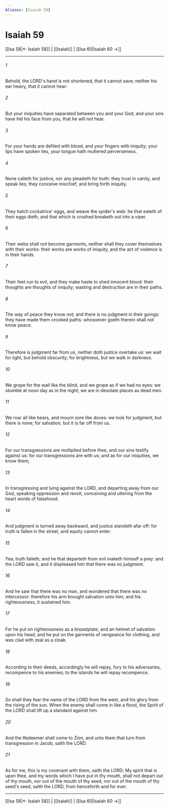 ```yaml
---
Aliases: [Isaiah 59]
---
```

# Isaiah 59

[[Isa 58|← Isaiah 58]] | [[Isaiah]] | [[Isa 60|Isaiah 60 →]]
***



###### 1 
Behold, the LORD's hand is not shortened, that it cannot save; neither his ear heavy, that it cannot hear: 

###### 2 
But your iniquities have separated between you and your God, and your sins have hid his face from you, that he will not hear. 

###### 3 
For your hands are defiled with blood, and your fingers with iniquity; your lips have spoken lies, your tongue hath muttered perverseness. 

###### 4 
None calleth for justice, nor any pleadeth for truth: they trust in vanity, and speak lies; they conceive mischief, and bring forth iniquity. 

###### 5 
They hatch cockatrice' eggs, and weave the spider's web: he that eateth of their eggs dieth, and that which is crushed breaketh out into a viper. 

###### 6 
Their webs shall not become garments, neither shall they cover themselves with their works: their works are works of iniquity, and the act of violence is in their hands. 

###### 7 
Their feet run to evil, and they make haste to shed innocent blood: their thoughts are thoughts of iniquity; wasting and destruction are in their paths. 

###### 8 
The way of peace they know not; and there is no judgment in their goings: they have made them crooked paths: whosoever goeth therein shall not know peace. 

###### 9 
Therefore is judgment far from us, neither doth justice overtake us: we wait for light, but behold obscurity; for brightness, but we walk in darkness. 

###### 10 
We grope for the wall like the blind, and we grope as if we had no eyes: we stumble at noon day as in the night; we are in desolate places as dead men. 

###### 11 
We roar all like bears, and mourn sore like doves: we look for judgment, but there is none; for salvation, but it is far off from us. 

###### 12 
For our transgressions are multiplied before thee, and our sins testify against us: for our transgressions are with us; and as for our iniquities, we know them; 

###### 13 
In transgressing and lying against the LORD, and departing away from our God, speaking oppression and revolt, conceiving and uttering from the heart words of falsehood. 

###### 14 
And judgment is turned away backward, and justice standeth afar off: for truth is fallen in the street, and equity cannot enter. 

###### 15 
Yea, truth faileth; and he that departeth from evil maketh himself a prey: and the LORD saw it, and it displeased him that there was no judgment. 

###### 16 
And he saw that there was no man, and wondered that there was no intercessor: therefore his arm brought salvation unto him; and his righteousness, it sustained him. 

###### 17 
For he put on righteousness as a breastplate, and an helmet of salvation upon his head; and he put on the garments of vengeance for clothing, and was clad with zeal as a cloak. 

###### 18 
According to their deeds, accordingly he will repay, fury to his adversaries, recompence to his enemies; to the islands he will repay recompence. 

###### 19 
So shall they fear the name of the LORD from the west, and his glory from the rising of the sun. When the enemy shall come in like a flood, the Spirit of the LORD shall lift up a standard against him. 

###### 20 
And the Redeemer shall come to Zion, and unto them that turn from transgression in Jacob, saith the LORD. 

###### 21 
As for me, this is my covenant with them, saith the LORD; My spirit that is upon thee, and my words which I have put in thy mouth, shall not depart out of thy mouth, nor out of the mouth of thy seed, nor out of the mouth of thy seed's seed, saith the LORD, from henceforth and for ever.

***
[[Isa 58|← Isaiah 58]] | [[Isaiah]] | [[Isa 60|Isaiah 60 →]]
